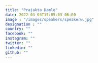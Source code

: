 ```yaml
---
title: "Prajakta Damle"
date: 2022-03-03T15:05:03-06:00
image : "/images/speakers/speakerw.jpg"
designation : ""
country: ""
facebook: ""
instagram: ""
twitter: ""
linkedin: ""
github: ""
---
```

